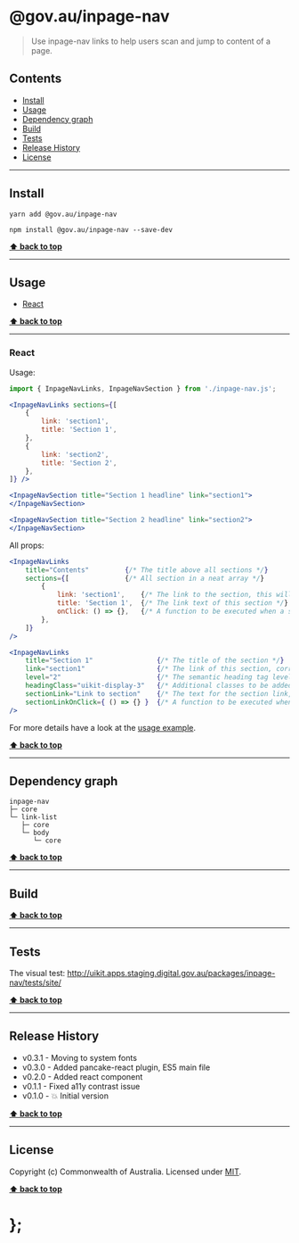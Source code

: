 @gov.au/inpage-nav
============

> Use inpage-nav links to help users scan and jump to content of a page.


## Contents

* [Install](#install)
* [Usage](#usage)
* [Dependency graph](#dependency-graph)
* [Build](#build)
* [Tests](#tests)
* [Release History](#release-history)
* [License](#license)


----------------------------------------------------------------------------------------------------------------------------------------------------------------


## Install


```shell
yarn add @gov.au/inpage-nav
```

```shell
npm install @gov.au/inpage-nav --save-dev
```


**[⬆ back to top](#contents)**


----------------------------------------------------------------------------------------------------------------------------------------------------------------


## Usage


* [React](#react)


**[⬆ back to top](#contents)**


----------------------------------------------------------------------------------------------------------------------------------------------------------------


### React

Usage:

```jsx
import { InpageNavLinks, InpageNavSection } from './inpage-nav.js';

<InpageNavLinks sections={[
	{
		link: 'section1',
		title: 'Section 1',
	},
	{
		link: 'section2',
		title: 'Section 2',
	},
]} />

<InpageNavSection title="Section 1 headline" link="section1">
</InpageNavSection>

<InpageNavSection title="Section 2 headline" link="section2">
</InpageNavSection>
```

All props:

```jsx
<InpageNavLinks
	title="Contents"         {/* The title above all sections */}
	sections={[              {/* All section in a neat array */}
		{
			link: 'section1',    {/* The link to the section, this will be converted to a hash link */}
			title: 'Section 1',  {/* The link text of this section */}
			onClick: () => {},   {/* A function to be executed when a section is clicked, optional */}
		},
	]}
/>

<InpageNavLinks
	title="Section 1"                {/* The title of the section */}
	link="section1"                  {/* The link of this section, corresponds to the link inside InpageNavLinks */}
	level="2"                        {/* The semantic heading tag level, h1-h6, optional */}
	headingClass="uikit-display-3"   {/* Additional classes to be added to the headline, optional */}
	sectionLink="Link to section"    {/* The text for the section link, optional */}
	sectionLinkOnClick={ () => {} }  {/* A function to be executed when the section link is clicked, optional */}
/>
```

For more details have a look at the [usage example](https://github.com/govau/uikit/tree/master/packages/inpage-nav/tests/react/index.js).


**[⬆ back to top](#contents)**


----------------------------------------------------------------------------------------------------------------------------------------------------------------


## Dependency graph

```shell
inpage-nav
├─ core
└─ link-list
   ├─ core
   └─ body
      └─ core
```


**[⬆ back to top](#contents)**


----------------------------------------------------------------------------------------------------------------------------------------------------------------


## Build


**[⬆ back to top](#contents)**


----------------------------------------------------------------------------------------------------------------------------------------------------------------


## Tests

The visual test: http://uikit.apps.staging.digital.gov.au/packages/inpage-nav/tests/site/


**[⬆ back to top](#contents)**


----------------------------------------------------------------------------------------------------------------------------------------------------------------


## Release History

* v0.3.1 - Moving to system fonts
* v0.3.0 - Added pancake-react plugin, ES5 main file
* v0.2.0 - Added react component
* v0.1.1 - Fixed a11y contrast issue
* v0.1.0 - 💥 Initial version


**[⬆ back to top](#contents)**


----------------------------------------------------------------------------------------------------------------------------------------------------------------


## License

Copyright (c) Commonwealth of Australia.
Licensed under [MIT](https://raw.githubusercontent.com/govau/uikit/packages/core/master/LICENSE).


**[⬆ back to top](#contents)**

# };
